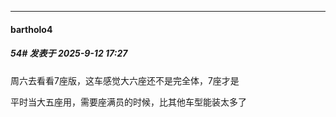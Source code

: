 ﻿
*****

####  bartholo4  
##### 54#       发表于 2025-9-12 17:27

周六去看看7座版，这车感觉大六座还不是完全体，7座才是

平时当大五座用，需要座满员的时候，比其他车型能装太多了

